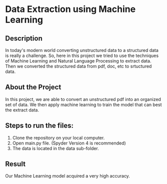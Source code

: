 # Data Extraction using Machine Learning 

## Description

In today's modern world converting unstructured data to a structured data is really a challenge. So, here in this project we tried to use the techniques of Machine Learning and Natural Language Processing to extract data. Then we converted the structured data from pdf, doc, etc to srtuctured data.


## About the Project

In this project, we are able to convert an unstructured pdf into an organized set of data. We then apply machine learning to train the model that can best the extract data.

## Steps to run the files:
1. Clone the repository on your local computer.
2. Open main.py file. (Spyder Version 4 is recommended)
3. The data is located in the data sub-folder.

## Result
Our Machine Learning model acquired a very high accuracy.

